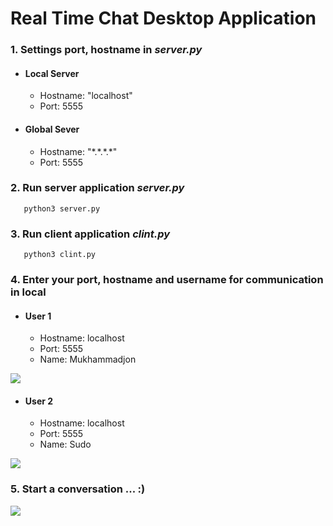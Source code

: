 # Real Time Chat Desktop Application

### 1. Settings port, hostname in ***server.py***
 - #### Local Server
    - Hostname: "localhost"
    - Port: 5555
 - #### Global Sever
    - Hostname: "\*.\*.\*.\*"
    - Port: 5555


### 2. Run server application ***server.py***
   ```
      python3 server.py
   ```

### 3. Run client application ***clint.py***
   ```
      python3 clint.py
   ```

### 4. Enter your port, hostname and username for communication in local
- #### User 1 
   - Hostname: localhost
   - Port: 5555
   - Name: Mukhammadjon 

![](http://telegra.ph//file/6d0b7ed2ffad4421985c0.jpg)

- #### User 2
   - Hostname: localhost
   - Port: 5555
   - Name: Sudo

![](http://telegra.ph//file/9c09045a8ca517ee0bd35.jpg)


### 5. Start a conversation ... :)


![](http://telegra.ph//file/ce547685999edd14f393e.jpg)

